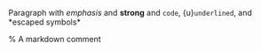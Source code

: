 Paragraph with _emphasis_ and **strong** and `code`, {u}`underlined`, and \*escaped symbols\*

% A markdown comment